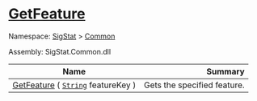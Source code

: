 # [GetFeature](./Signature-100663436.md)

Namespace: [SigStat]() > [Common](./../README.md)

Assembly: SigStat.Common.dll

| Name | Summary  |
| ------| -----------:|
| [GetFeature](./Signature-100663436.md) ( [`String`](https://docs.microsoft.com/en-us/dotnet/api/System.String) featureKey ) | Gets the specified feature.
